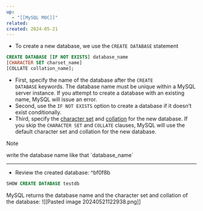 ```yaml
---
up:
  - "[[MySQL MOC]]"
related: 
created: 2024-05-21
---
```

- To create a new database, we use the `CREATE DATABASE` statement
```sql
CREATE DATABASE [IF NOT EXISTS] database_name
[CHARACTER SET charset_name]
[COLLATE collation_name];
```
- First, specify the name of the database after the `CREATE DATABASE` keywords. 
  The database name must be unique within a MySQL server instance. 
  If you attempt to create a database with an existing name, MySQL will issue an error.
- Second, use the `IF NOT EXISTS` option to create a database if it doesn’t exist conditionally.
- Third, specify the [character set](https://www.mysqltutorial.org/mysql-basics/mysql-character-set/) and [collation](https://www.mysqltutorial.org/mysql-basics/mysql-collation/) for the new database. 
  If you skip the `CHARACTER SET` and `COLLATE` clauses, MySQL will use the default character set and collation for the new database.

>[!Note]
>write the database name like that \`database_name\`


---
- Review the created database: ^bf0f8b
```sql
SHOW CREATE DATABASE testdb
```
MySQL returns the database name and the character set and collation of the database:
![[Pasted image 20240521122938.png]]